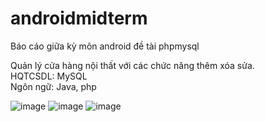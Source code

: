 # androidmidterm
Báo cáo giữa kỳ môn android đề tài phpmysql

Quản lý cửa hàng nội thất với các chức năng thêm xóa sửa.
<br>HQTCSDL: MySQL
<br>Ngôn ngữ: Java, php


![image](https://user-images.githubusercontent.com/99135582/211457778-a5a6ef17-ada9-4fff-860c-096dded65693.png)   ![image](https://user-images.githubusercontent.com/99135582/211457829-4fe2cf06-969c-4ce5-a1f4-b983879a9e16.png)
![image](https://user-images.githubusercontent.com/99135582/211457869-0e9e9e6d-f5cd-4f68-b100-dde712d93461.png)


